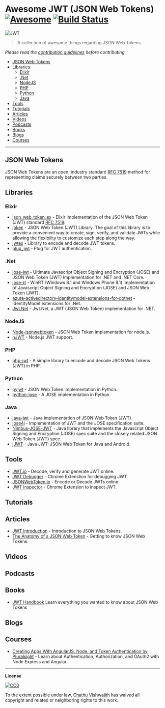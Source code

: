 # Awesome JWT (JSON Web Tokens) [![Awesome](https://cdn.rawgit.com/sindresorhus/awesome/d7305f38d29fed78fa85652e3a63e154dd8e8829/media/badge.svg)](https://github.com/sindresorhus/awesome) [![Build Status](https://travis-ci.org/iamchathu/awesome-jwt.svg)](https://travis-ci.org/iamchathu/awesome-jwt)


![JWT](http://jwt.io/assets/logo.svg)

> A collection of awesome things regarding JSON Web Tokens.

*Please read the [contribution guidelines](contributing.md) before contributing.*

- [JSON Web Tokens](#json-web-tokens)
- [Libraries](#libraries)
    - [Elixir](#elixir)
	- [.Net](#net)
    - [NodeJS](#nodejs)
    - [PHP](#php)
    - [Python](#python)
    - [Java](#java)
- [Tools](#tools)
- [Tutorials](#tutorials)
- [Articles](#articles)
- [Videos](#videos)
- [Podcasts](#podcasts)
- [Books](#books)
- [Blogs](#blogs)
- [Courses](#courses)

---

## JSON Web Tokens
JSON Web Tokens are an open, industry standard [RFC 7519](https://tools.ietf.org/html/rfc7519) method for representing claims securely between two parties.

## Libraries

### Elixir
- [json_web_token_ex](https://github.com/garyf/json_web_token_ex) - Elixir implementation of the JSON Web Token (JWT) standard [RFC 7519](http://tools.ietf.org/html/rfc7519).
- [joken](https://github.com/bryanjos/joken) - JSON Web Token (JWT) Library. The goal of this library is to provide a convenient way to create, sign, verify, and validate JWTs while allowing the flexibility to customize each step along the way.
- [jwtex](https://github.com/mschae/jwtex) - Library to encode and decode JWT tokens.
- [plug_jwt](https://github.com/bryanjos/plug_jwt) - Plug for JWT authentication.

### .Net
- [jose-jwt](https://github.com/dvsekhvalnov/jose-jwt) - Ultimate Javascript Object Signing and Encryption (JOSE) and JSON Web Token (JWT) Implementation for .NET and .NET Core.
- [jose-rt](https://github.com/dvsekhvalnov/jose-rt) - WinRT (Windows 8.1 and Windows Phone 8.1) implementation of Javascript Object Signing and Encryption (JOSE) and JSON Web Token (JWT).
- [azure-activedirectory-identitymodel-extensions-for-dotnet](https://github.com/AzureAD/azure-activedirectory-identitymodel-extensions-for-dotnet) - IdentityModel extensions for .Net.
- [Jwt.Net](https://github.com/jwt-dotnet/jwt) - Jwt.Net, a JWT (JSON Web Token) implementation for .NET.

### NodeJS
- [Node-jsonwebtoken](https://github.com/auth0/node-jsonwebtoken) - JSON Web Token implementation for node.js.
- [nJWT](https://github.com/jwtk/njwt) - Node.js JWT support.

### PHP
- [php-jwt](https://github.com/firebase/php-jwt) - A simple library to encode and decode JSON Web Tokens (JWT) in PHP.

### Python
- [pyjwt](https://github.com/jpadilla/pyjwt/) - JSON Web Token implementation in Python.
- [python-jose](https://github.com/mpdavis/python-jose/) - A JOSE implementation in Python.

### Java
- [java-jwt](https://github.com/auth0/java-jwt) - Java implementation of JSON Web Token (JWT).
- [jose4j](https://bitbucket.org/b_c/jose4j/wiki/Home) - Implementation of JWT and the JOSE specification suite.
- [Nimbus-JOSE-JWT](https://bitbucket.org/connect2id/nimbus-jose-jwt/wiki/Home) - Java library that implements the Javascript Object Signing and Encryption (JOSE) spec suite and the closely related JSON Web Token (JWT) spec.
- [jJWT](https://github.com/jwtk/jjwt) - Java JWT: JSON Web Token for Java and Android.

## Tools
- [JWT.io](https://jwt.io) - Decode, verify and generate JWT online.
- [JWT Debugger](https://chrome.google.com/webstore/detail/jwt-debugger/ppmmlchacdbknfphdeafcbmklcghghmd) - Chrome Extenstion for debugging JWT
- [JSONWebToken.io](https://www.jsonwebtoken.io/) - Encode or Decode JWTs online.
- [JWT Inspector](https://www.jwtinspector.io/) - Chrome Extension to inspect JWT.

## Tutorials

## Articles
- [JWT Introduction](https://chathu.me/2017/08/28/jwt-introduction/) - Introduction to JSON Web Tokens.
- [The Anatomy of a JSON Web Token](https://scotch.io/tutorials/the-anatomy-of-a-json-web-token) - Getting to know JSON Web Tokens.

## Videos

## Podcasts

## Books
- [JWT Handbook](https://auth0.com/e-books/jwt-handbook) Learn everything you wanted to know about JSON Web Tokens

## Blogs

## Courses
- [Creating Apps With AngularJS, Node, and Token Authentication by Pluralsight](https://www.pluralsight.com/courses/creating-apps-angular-node-token-authentication) - Learn about Authentication, Authorization, and OAuth2 with Node Express and Angular.


 
--- 
**License**

[![CC0](http://mirrors.creativecommons.org/presskit/buttons/88x31/svg/cc-zero.svg)](https://creativecommons.org/publicdomain/zero/1.0/)

To the extent possible under law, [Chathu Vishwajith](https://chathu.me) has waived all copyright and related or neighboring rights to this work.
